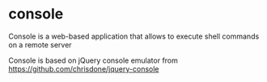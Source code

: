 console
=======

Console is a web-based application that allows to execute shell commands on a remote server

Console is based on jQuery console emulator from https://github.com/chrisdone/jquery-console